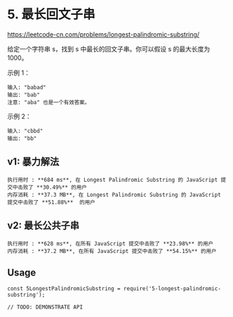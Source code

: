 # 5. 最长回文子串

https://leetcode-cn.com/problems/longest-palindromic-substring/

给定一个字符串 s，找到 s 中最长的回文子串。你可以假设 s 的最大长度为 1000。

示例 1：

```
输入: "babad"
输出: "bab"
注意: "aba" 也是一个有效答案。
```

示例 2：

```
输入: "cbbd"
输出: "bb"
```

## v1: 暴力解法

```
执行用时 : **684 ms**, 在 Longest Palindromic Substring 的 JavaScript 提交中击败了 **30.49%** 的用户
内存消耗 : **37.3 MB**, 在 Longest Palindromic Substring 的 JavaScript 提交中击败了 **51.88%**  的用户
```

## v2: 最长公共子串

```
执行用时 : **628 ms**, 在所有 JavaScript 提交中击败了 **23.98%** 的用户
内存消耗 : **37.2 MB**, 在所有 JavaScript 提交中击败了 **54.15%** 的用户
```

## Usage

```
const 5LongestPalindromicSubstring = require('5-longest-palindromic-substring');

// TODO: DEMONSTRATE API
```
